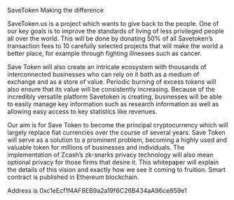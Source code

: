 SaveToken Making the difference

SaveToken.us is a project which wants to give back to the people. One of our key goals is to improve the standards of living of less privileged people all over the world. This will be done by donating 50% of all Savetoken’s transaction fees to 10 carefully selected projects that will make the world a better place, for example through fighting illnesses such as cancer.

Save Token will also create an intricate ecosystem with thousands of interconnected businesses who can rely on it both as a medium of exchange and as a store of value. Periodic burning of excess tokens will also ensure that its value will be consistently increasing. Because of the incredibly versatile platform Savetoken is creating, businesses will be able to easily manage key information such as research information as well as allowing easy access to key statistics like revenues.

Our aim is for Save Token to become the principal cryptocurrency which will largely replace fiat currencies over the course of several years. Save Token will serve as a solution to a prominent problem, becoming a highly used and valuable token for millions of businesses and individuals. The implementation of Zcash’s zk-snarks privacy technology will also mean optional privacy for those firms that desire it. This whitepaper will explain the details of this vision and exactly how we see it coming to fruition.
Smart contract is published in Ethereum blockchain.

Address is 0xc1eEcf1f4AF8EB9a2a19f6C26B434aA96ce859e1

